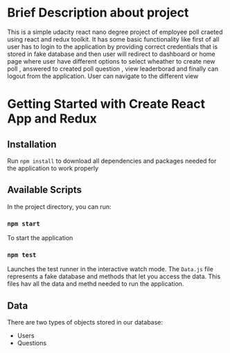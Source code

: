 # Brief Description about project
This is a simple  udacity react nano degree project of employee poll craeted using react and redux toolkit. It has some basic functionality like first of all user has to login to the application by providing correct credentials that is stored in fake database and then user will redirect to dashboard or home page where user have different options to select wheather to create new poll , answered to created poll question , view leaderborad and finally can logout from the application. User can navigate to the different view 

# Getting Started with Create React App and Redux

## Installation

Run `npm install` to download all dependencies and packages needed for the application to work properly

## Available Scripts

In the project directory, you can run:

### `npm start`
To  start the application
### `npm test`

Launches the test runner in the interactive watch mode.
The `Data.js` file represents a fake database and methods that let you access the data. This files hav all the data and methd needed to run the application.

## Data

There are two types of objects stored in our database:

* Users
* Questions


